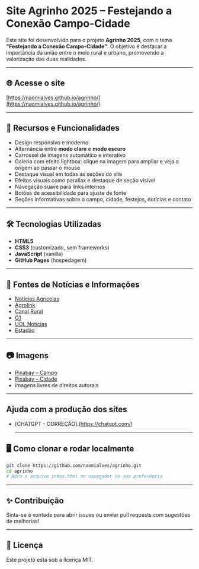 # Site Agrinho 2025 – Festejando a Conexão Campo-Cidade

Este site foi desenvolvido para o projeto **Agrinho 2025**, com o tema **"Festejando a Conexão Campo-Cidade"**. O objetivo é destacar a importância da união entre o meio rural e urbano, promovendo a valorização das duas realidades.

---

## 🌐 Acesse o site

[https://naomialves.github.io/agrinho/](https://naomialves.github.io/agrinho/)

---

## 🚀 Recursos e Funcionalidades

- Design responsivo e moderno
- Alternância entre **modo claro** e **modo escuro**
- Carrossel de imagens automático e interativo
- Galeria com efeito lightbox: clique na imagem para ampliar e veja a origem ao passar o mouse
- Destaque visual em todas as seções do site
- Efeitos visuais como parallax e destaque de seção visível
- Navegação suave para links internos
- Botões de acessibilidade para ajuste de fonte
- Seções informativas sobre o campo, cidade, festejos, notícias e contato

---

## 🛠️ Tecnologias Utilizadas

- **HTML5**
- **CSS3** (customizado, sem frameworks)
- **JavaScript** (vanilla)
- **GitHub Pages** (hospedagem)

---

## 📰 Fontes de Notícias e Informações

- [Notícias Agrícolas](https://www.noticiasagricolas.com.br/)
- [Agrolink](https://www.agrolink.com.br/)
- [Canal Rural](https://www.canalrural.com.br/)
- [G1](https://g1.globo.com/)
- [UOL Notícias](https://www.uol.com.br/)
- [Estadão](https://www.estadao.com.br/)

---

## 📷 Imagens

- [Pixabay – Campo](https://pixabay.com/pt/images/search/campo/)
- [Pixabay – Cidade](https://pixabay.com/pt/images/search/cidade/)
-  imagens livres de direitos autorais

---

## Ajuda com a produção dos sites

- [CHATGPT - CORREÇÃO].(https://chatgpt.com/)

  ---
  
## 🖥️ Como clonar e rodar localmente

```bash
git clone https://github.com/naomialves/agrinho.git
cd agrinho
# Abra o arquivo index.html no navegador de sua preferência
```

---

## ✨ Contribuição

Sinta-se à vontade para abrir issues ou enviar pull requests com sugestões de melhorias!

---

## 📄 Licença

Este projeto está sob a licença MIT.
